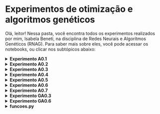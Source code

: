 # Experimentos de otimização e algoritmos genéticos
Olá, leitor! Nessa pasta, você encontra todos os experimentos realizados por mim, Isabela Beneti, na disciplina de Redes Neurais e Algorítmos Genéticos (RNAG). Para saber mais sobre eles, você pode acessar os notebooks, ou clicar nos subtópicos abaixo:
<details><summary><b>Experimento A0.1</b></summary>


O primeiro experimento, resolvido no notebook "experimento A.01" foi resolvido em classe utilizando python puro, isto é, apenas python e as bibliotecas já embutidas no JupyterNotebook. Nele, nós resolvemos o problema de **4 caixas binárias** utilizando o método de **busca aleatória**. Para tanto, escrevemos 3 funções que, ao final, devolviam uma resposta diferente a cada vez que rodávamos a célula


Logo, concluímos que o método de busca aleatória é **probabilístico**, e não determinístico.

  
ATUALIZAÇÃO 16/03: ao invés de definirmos as funções nesse notebook, transferimo-nas para o arquivo "funcoes.py" e importamo-nas
  
</details>
<details><summary><b>Experimento A0.2</b></summary>


No segundo experimento,  resolvemos o problema de **caixas binárias** utilizando o método de **busca em grade**. Para tanto, importamos uma função entre as funções escritas no experimento A.01. A partir desse método, conseguimos analisar todas os indivíduos (candidatos) possíveis, e, por isso, o código sempre nos retornava a mesma resposta.

Logo, concluímos que o método de busca em grade **determinístico**, e não probabilístico .
</p>
</details>
<details><summary><b>Experimento A0.3</b></summary>


Na segunda aula de Redes Neurais e Algorítmos genéticos, desenvolvemos o nosso primeiro **algorítmo genético**, com o intuito de resolver o nosso problema das **caixas binárias**, seguindo o mesmo modelo dos outros experimentos.

No experimento 3, concluímos que o método de algorítimos genéticos é **probabilístico**, pois depende de fatores aleatórios, incluindo constantes como a chance de mutação e de cruzamento, que, inclusive, podem determinar quão boa será a sua resposta.

</details>
<details><summary><b>Experimento A0.4</b></summary>


Na aula do dia 23/03/2023, ministrada pelo nosso querido professor e colega [João Pedro Brito](https://github.com/jpab2004), nós desenvolvemos um **algorítmo genético** para resolver o problema das caixas **NÃO binárias**. O código é muito parecido com o do experimento anterior, mudando apenas o valor dos genes que, ao invés de variarem entre 0 e 1, podem ir de 0 a 100 (incluindo 100).  Por isso, mudamos não só a função que cria genes, como também a que cria indivíduos, populações e as duas funções relacionadas a função objetivo. Tudo isso foi implementado no documento "funcoes.py".

Nesse experimento, ao mudarmos o valor das constantes de busca, ficou mais claro qual o impacto de cada uma delas na eficiência do código.

Ao aumentarmos a chance de mutação por exemplo, o código tende a dar resultados melores até um DETERMINADO PONTO, pois, se a aumentarmos demais, as mutações começarão a ser numerosas demais, resultando num código pouco eficiente. O mesmo vale para a redução excessiva dessa constante. Por isso, é bom fazer testes com esse valor para definir o melhor valor para essa constante.

No entanto, é sempre bom relembrar que esse algorítimo é **probabilístico**, e não determinístico. Por isso, mesmo mudando as constantes, nós estaremos lidando com  fatores aleatórios (de sorte)!

</details>
<details><summary><b>Experimento A0.5</b></summary>


Agora, temos um problema um pouco mais complexo, que foge do padrão das caixas binárias: precisamos descobrir uma senha, ou, pelo menos, chegar o mais próximo possível dela, sempre quantificando o quão perto um indivíduo está da resposta.  (através da função objetivo, ou fitness).

Para tanto utilizamos algoritmo genético cuja função objetivo transforma a string da senha em um vetor, e cada letra da senha corresponde a um número dentro desse vetor. Para saber quão distante um canditato está da senha que deve ser descoberta, faz-se a subtração desses vetores: quanto **menor** o valor dessa subtração, melhor o candidato! Por isso, podemos classificar esse problema como um problema de **minimização**.

Como conclusão desse experimento, pudemos perceber natureza customizável dos algoritmos genéticos. Afinal, podemos mudar várias partes do código para que ele retorne resultados melhores e mais rápido, como, por exemplo, na função de mutação, tomar em conta as distâncias entre palavras para todas as letras, e não só letra por letra. 
  
</details>

</details>
<details><summary><b>Experimento A0.6</b></summary>

A questão caixeiro viajante para um alto número de cidades é um problema para o qual não sabemos a resposta correta, pois esse é um problema NP de alta complexidade! Portanto, nesse experimento não temos critério de parada fixo. Portanto, devemos estabelecer o número de iterações como critério de parada. Afinal, o único jeito de sabermos qual o melhor caminho para o caixeiro é analisando TODAS as possibilidades. No entanto, isso é quase impossível para um número (C) muito grande de cidades, pois a quantidade de possibilidades é calculada por (C-1)! . Portanto, não é possível checar qual a melhor resposta possível do algoritmo para altos valores de C.


Outra mudança que temos nesse código é o tipo de cruzamento, visto que o cruzamento ponto simples não pode ser usado nesse problema, pois não podemos repetir cidades! Por isso, estabeleceremos dois pontos de corte distintos no cruzamento, que agora podem estar nos limites. Esses pontos estabelecerão uma região. O filho 1 vai herdar os genes entre os cortes do pai e o restante da mãe (sem repetir). O filho 2 herdará os genes entre os cortes da mãe e o restante do pai (sem repetir).

</details>

<details><summary><b>Experimento A0.7</b></summary>

Agora, retomamos um probelma que foi visto no ano passado pelos alunos da Ilum: o dos itens na mochila. Esse problema, assim como o problema do experimento anterior, é um NP difícil, o que significa que a resposta correta só pode ser obtida por meio da busca exaustiva.

O Problema da mochila (Knapsack Problem) é um problema de otimização em que se deseja determinar a melhor combinação de itens a serem colocados em uma mochila, considerando seus valores e pesos, de forma a maximizar o valor total dos itens colocados, sem exceder a capacidade da mochila.

Para resolvê-lo, foi necessário um exercício de abstração: os indivíduos do algoritmo genético desenvolvido eram listas com 0 e 1, assim como os indiívuos do problema das caixas binárias, sendo que o 1 representa que o item nessa posição está presente na mochila e o 0 representa que não está. Devido a essa semelhança com o problema das caixas binárias, foi possível utilizar as mesmas funções de gene, população, cruzamento e mutação utilizadas no experimento 3!

Como resultado, obtemos uma lista com itens que podem ser levados na mochila, mas não podemos ter **certeza** se esse resultado é o coreto ou não (apenas se o compararmos com o resultado dado por uma busca exaustiva- que, em altos valores de itens na mesa, é praticamente impossível de ser realizada).
</details>
<details><summary><b>Experimento GA0.3</b></summary>

Literalmente a ÚNICA diferença entre o problema do caixeiro "tradicional" é a função seleção! Afinal, no experimento A.06 do caixeiro viajante [1], nós lidamos com um problema de minimização, ou seja, procurávamos o MENOR caminho para o caixeiro percorrer. Para resolvê-lo, utilizamos a função de seleção "elecao_torneio_min".

Já no presente experimento, idamos com um problema de maximização, isto é, procuramos o MAIOR caminho para o caixeiro percorrer. Para resolvê-lo, utilizamos a função de seleção "selecao_roleta_max"!!! Além disso, fiz algumas modificações, como trocar o melhor_fitness_ja_visto inicial de float(inf) para -float(inf), e tranformar o código que achava o menor fitness em um código que acha o maior fitness.

Ao final, criei um gif que mostra o maior caminho possível para o caixeiro viajante, encontrado pelo algoritmo, para 5 cidades:
<center>
  <img src='./Figuras/Gif_do_caixeiro.gif' style="width:500px;height:400px"/>
</center>  
</details>
  
<details><summary><b>Experimento GA0.6</b></summary>
Esse experimento foi totalmente desenvolvido por mim, utilizando apenas algumas das funções e códigos já desenvolvidos nas aulas anteriores. Nele, escrevi um algoritmo genético que calcula o mínimo global da função de Himmelblau, uma função que possui 4 mínimos locais e que é geralmente usada como um problema de teste para algoritmos de otimização. A fórmula dessa função é dada por $f(x,y)= (x² + y - 11)² + (x+ y²- 7)²$ e seu gráfico, em 3 dimensões, é:

<p align="center"><img heigth= 440 width= 560 src="https://user-images.githubusercontent.com/106626661/230674678-4f9e6c5a-753a-4cc2-b7c4-6ef15230dc1b.png"></p>
Para resolver esse problema por meio de algoritmos genéticos, é necessário pensar o que eu devo considerar como: Gene, Indivíduo, Função objetivo, Seleção, Mutação, Cruzamento e Critério de Parada.

Os `genes` serão valores de x e de y em um determinado intervalo de números. Logo, cada `ìndivíduo` é uma lista que contem apenas dois genes, cada um representando uma coordenada do ponto. O intervalo em que as coordenadas devem estar pode variar, mas, sabendo que os pontos mínimos de Himmelblau são (3, 2), (-2.805118, 3.131312), (-3.779310, -3.283186) e (3.584428, -1.848126) [1], é bom estabelecermos um domínio que não vá muito abaixo de -4 nem muito acima de 4, visto que nenhum mínimo será encontrado fora desses limites.

O que buscamos, nesse problema, é o ponto de menor valor da função em um determinado intervalo. Logo, a `função objetivo` deve retornar a projeção de cada ponto (indivíduo) na função $f(x,y)= (x² + y - 11)² + (x+ y²- 7)²$. Por fim, como é uma função de minimização, utilizaremos a mesma `seleção` utilizada no experimento 0.6 das senhas, assim como as mesmas funções de `mutação` e de `cruzamento`.

Por fim, o `critério de parada` pode ser simplesmente o número de gerações que estabelecemos como constante de busca, assim como estabelecemos em experimentos passados. No entanto, sabendo que o mínimo dessa função é 0, estabelecerei o critério como o "erro" máximo a ser aceito pelo código. Ou seja, se a resposta encontrada se aproximar o suficiente de 0, o código já poderá parar de rodar.

Como resultado, consegui escrever um algoritmo genético que retornava soluções muito próximas dos 4 mínimos reais da função de Himmelblau, que são  (3, 2), (-2.805118, 3.131312), (-3.779310, -3.283186) e (3.584428, -1.848126). A imagem abaixo mostra as respostas obtidas rodando o código 40 vezes, e que coincidem exatamente com os pontos de mínimo reais.

<p align="center"><img heigth= 440 width= 440 src="https://user-images.githubusercontent.com/106626661/230674555-b016e1ea-331d-4154-ab42-a973ed92efec.png"></p>







</details>
<details><summary><b>funcoes.py</b></summary>
  

Nesse documento, armazenamos funções criandas nos notebooks, o que diminui o risco de perdê-las e facilita o nosso acesso a elas. Dessa forma, criamos a nossa própria biblioteca de funções! As funções estão divididas em "setores", que dizem respeito a em qual experimento ela foi inicialmente desenvolvida.

</details>
